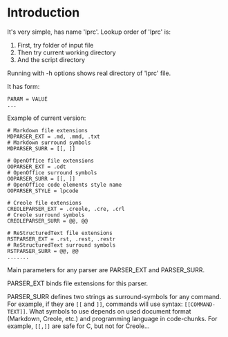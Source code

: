 # Introduction #

It's very simple, has name 'lprc'. Lookup order of 'lprc' is:
  1. First, try folder of input file
  1. Then try current working directory
  1. And the script directory

Running with -h options shows real directory of 'lprc' file.

It has form:
```
PARAM = VALUE
...
```
Example of current version:
```
# Markdown file extensions
MDPARSER_EXT = .md, .mmd, .txt
# Markdown surround symbols
MDPARSER_SURR = [[, ]]

# OpenOffice file extensions
OOPARSER_EXT = .odt
# OpenOffice surround symbols
OOPARSER_SURR = [[, ]]
# OpenOffice code elements style name
OOPARSER_STYLE = lpcode

# Creole file extensions
CREOLEPARSER_EXT = .creole, .cre, .crl
# Creole surround symbols
CREOLEPARSER_SURR = @@, @@

# ReStructuredText file extensions
RSTPARSER_EXT = .rst, .rest, .restr
# ReStructuredText surround symbols
RSTPARSER_SURR = @@, @@
.......
```
Main parameters for any parser are PARSER\_EXT and PARSER\_SURR.

PARSER\_EXT binds file extensions for this parser.

PARSER\_SURR defines two strings as surround-symbols for any command. For example, if they are `[[` and `]]`, commands will use syntax: `[[COMMAND-TEXT]]`. What symbols to use depends on used document format (Markdown, Creole, etc.) and programming language in code-chunks. For example, `[[,]]` are safe for C, but not for Creole...